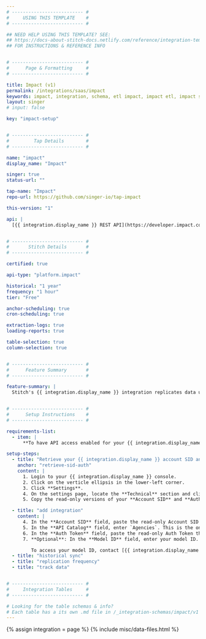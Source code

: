 ```yaml
---
# -------------------------- #
#     USING THIS TEMPLATE    #
# -------------------------- #

## NEED HELP USING THIS TEMPLATE? SEE:
## https://docs-about-stitch-docs.netlify.com/reference/integration-templates/saas/
## FOR INSTRUCTIONS & REFERENCE INFO


# -------------------------- #
#      Page & Formatting     #
# -------------------------- #

title: Impact (v1)
permalink: /integrations/saas/impact
keywords: impact, integration, schema, etl impact, impact etl, impact schema
layout: singer
# input: false

key: "impact-setup"


# -------------------------- #
#         Tap Details        #
# -------------------------- #

name: "impact"
display_name: "Impact"

singer: true
status-url: ""

tap-name: "Impact"
repo-url: https://github.com/singer-io/tap-impact

this-version: "1"

api: |
  [{{ integration.display_name }} REST API](https://developer.impact.com/default){:target="new"}


# -------------------------- #
#       Stitch Details       #
# -------------------------- #

certified: true

api-type: "platform.impact"

historical: "1 year"
frequency: "1 hour"
tier: "Free"

anchor-scheduling: true
cron-scheduling: true

extraction-logs: true
loading-reports: true

table-selection: true
column-selection: true


# -------------------------- #
#      Feature Summary       #
# -------------------------- #

feature-summary: |
  Stitch's {{ integration.display_name }} integration replicates data using the {{ integration.api | flatify | strip }}. Refer to the [Schema](#schema) section for a list of objects available for replication.


# -------------------------- #
#      Setup Instructions    #
# -------------------------- #

requirements-list:
  - item: |
      **To have API access enabled for your {{ integration.display_name }} account.** To do this, login to the {{ integration.display_name }} console. Locate the gear icon and then click **Technical Settings > API Access**. Click **Enable API Access Now**.

setup-steps:
  - title: "Retrieve your {{ integration.display_name }} account SID and auth Token"
    anchor: "retrieve-sid-auth"
    content: |
      1. Login to your {{ integration.display_name }} console.
      2. Click on the verticle ellipsis in the lower-left corner.
      3. Click **Settings**.
      4. On the settings page, locate the **Technical** section and click **API**.
      5. Copy the read-only versions of your **Account SID** and **Auth Token**, and save it in a safe place.

  - title: "add integration"
    content: |
      4. In the **Account SID** field, paste the read-only Account SID you copied from [Step 1](#retrieve-sid-auth).
      5. In the **API Catalog** field, enter `Agencies`. This is the only API that Stitch's {{ integration.display_name }} supports for the time being.
      6. In the **Auth Token** field, paste the read-only Auth Token that you copied from [Step 1](#retrieve-sid-auth).
      7. **Optional**: In the **Model ID** field, enter your model ID. This is used in the `conversion_paths` table to extract data about conversions from clicks to conversion purchases.

         To access your model ID, contact [{{ integration.display_name }} Radius Support](mailto:support@impactradius.com) or [open an {{ form-property.display-name }} help desk request](https://help.impactradius.com/hc/en-us/requests){:target="new"} with {{ integration.display_name }}.
  - title: "historical sync"
  - title: "replication frequency"
  - title: "track data"


# -------------------------- #
#     Integration Tables     #
# -------------------------- #

# Looking for the table schemas & info?
# Each table has a its own .md file in /_integration-schemas/impact/v1
---
```

{% assign integration = page %}
{% include misc/data-files.html %}